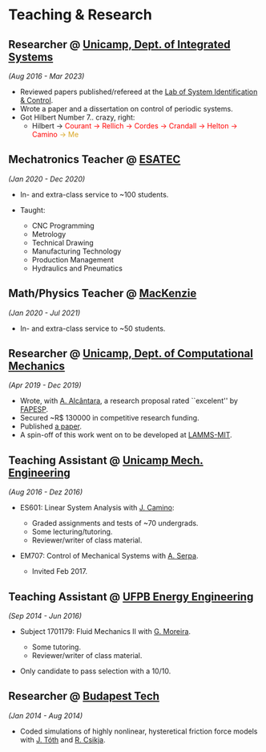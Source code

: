 # Teaching & Research

## **Researcher** @ [Unicamp, Dept. of Integrated Systems](https://www-fem-unicamp-br.translate.goog/index.php/pt-br/dsi-sobrenos?_x_tr_sl=pt&_x_tr_tl=en&_x_tr_hl=en&_x_tr_pto=wapp)

_(Aug 2016 - Mar 2023)_

  - Reviewed papers published/refereed at the [Lab of System Identification & Control](http://www.fem.unicamp.br/~camino/).
  - Wrote a paper and a dissertation on control of periodic systems.
  - Got Hilbert Number 7.. crazy, right:<br>
      - Hilbert → <span style="color:red"> Courant → Rellich → Cordes → Crandall → Helton → Camino </style> 
      <span style="color:goldenrod"> → Me </style> 

## **Mechatronics Teacher** @ [ESATEC](https://www-esateceducacional-com-br.translate.goog/Cursos/Tecnico_Mecatronica/?_x_tr_sch=http&_x_tr_sl=pt&_x_tr_tl=en&_x_tr_hl=en&_x_tr_pto=wapp)

_(Jan 2020 - Dec 2020)_

  - In- and extra-class service to ~100 students.

  - Taught:
      - CNC Programming
      - Metrology
      - Technical Drawing
      - Manufacturing Technology
      - Production Management
      - Hydraulics and Pneumatics

## **Math/Physics Teacher** @ [MacKenzie](https://www-mackenzie-br.translate.goog/?_x_tr_sl=pt&_x_tr_tl=en&_x_tr_hl=en&_x_tr_pto=wapp)

_(Jan 2020 - Jul 2021)_

  - In- and extra-class service to ~50 students.

## **Researcher** @ [Unicamp, Dept. of Computational Mechanics](https://www-fem-unicamp-br.translate.goog/index.php/pt-br/dmc-pessoas/itemlist/category/36-dmc?_x_tr_sl=pt&_x_tr_tl=en&_x_tr_hl=en&_x_tr_pto=wapp)

_(Apr 2019 - Dec 2019)_

  - Wrote, with [A. Alcântara](https://scholar.google.com/citations?user=UKjL5qkAAAAJ&hl=en),
  a research proposal rated ``excelent'' by [FAPESP](https://fapesp.br/en).
  - Secured ~R$ 130000 in competitive research funding.
  - Published [a paper](https://www.mdpi.com/1996-1944/13/1/106/pdf).
  - A spin-off of this work went on to be developed at [LAMMS-MIT](http://lamm.mit.edu/?q=people/amadeus-alc%C3%A2ntara).

## **Teaching Assistant** @ [Unicamp Mech. Engineering](https://www-fem-unicamp-br.translate.goog/index.php/pt-br/?_x_tr_sl=pt&_x_tr_tl=en&_x_tr_hl=en&_x_tr_pto=wapp) 

_(Aug 2016 - Dez 2016)_
  
  - ES601: Linear System Analysis with [J. Camino](https://scholar.google.com/citations?hl=en&user=thWmZXgAAAAJ&view_op=list_works&sortby=pubdate):  
      - Graded assignments and tests of ~70 undergrads.
      - Some lecturing/tutoring.
      - Reviewer/writer of class material.

  - EM707: Control of Mechanical Systems with [A. Serpa](https://scholar.google.com.br/citations?user=xy7_cnkAAAAJ&hl=en).
      - Invited Feb 2017.

## **Teaching Assistant** @ [UFPB Energy Engineering](https://www-cear-ufpb-br.translate.goog/?_x_tr_sch=http&_x_tr_sl=pt&_x_tr_tl=en&_x_tr_hl=en&_x_tr_pto=wapp)
  
_(Sep 2014 - Jun 2016)_

  - Subject 1701179: Fluid Mechanics II with [G. Moreira](http://lattes.cnpq.br/4921331161781258).
      - Some tutoring.
      - Reviewer/writer of class material.

  - Only candidate to pass selection with a 10/10.

## **Researcher** @ [Budapest Tech](https://anal.math.bme.hu/?language=en)

_(Jan 2014 - Aug 2014)_

  - Coded simulations of highly nonlinear, hysteretical
  friction force models with [J. Tóth](https://scholar.google.com/citations?hl=en&user=_6V4DdoAAAAJ)
  and [R. Csikja](https://www.linkedin.com/in/rudolf-csikja-a23b0a31/).
